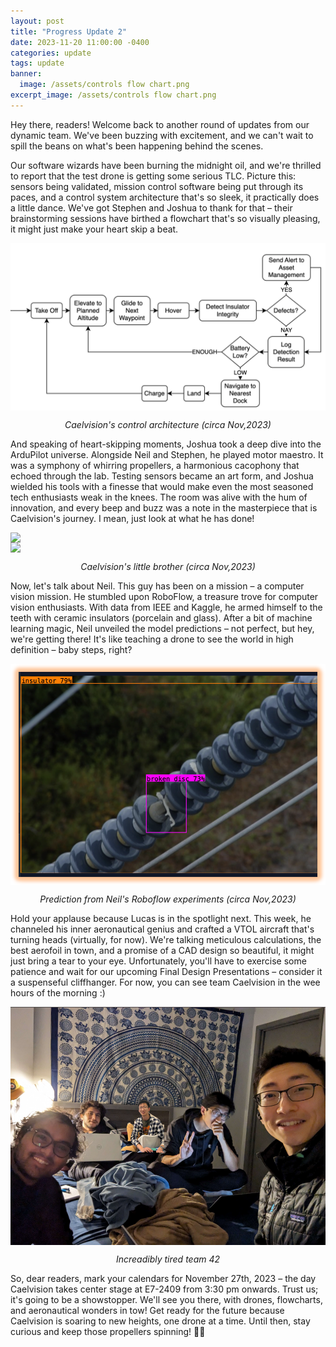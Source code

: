 ```yaml
---
layout: post
title: "Progress Update 2"
date: 2023-11-20 11:00:00 -0400
categories: update
tags: update
banner:
  image: /assets/controls flow chart.png
excerpt_image: /assets/controls flow chart.png
---
```

Hey there, readers! Welcome back to another round of updates from our dynamic team. We've been buzzing with excitement, and we can't wait to spill the beans on what's been happening behind the scenes.

Our software wizards have been burning the midnight oil, and we're thrilled to report that the test drone is getting some serious TLC. Picture this: sensors being validated, mission control software being put through its paces, and a control system architecture that's so sleek, it practically does a little dance. We've got Stephen and Joshua to thank for that – their brainstorming sessions have birthed a flowchart that's so visually pleasing, it might just make your heart skip a beat.


<img src="/assets/controls flow chart.png" />

<p class="center">Caelvision's control architecture (circa Nov,2023)</p>


And speaking of heart-skipping moments, Joshua took a deep dive into the ArduPilot universe. Alongside Neil and Stephen, he played motor maestro. It was a symphony of whirring propellers, a harmonious cacophony that echoed through the lab. Testing sensors became an art form, and Joshua wielded his tools with a finesse that would make even the most seasoned tech enthusiasts weak in the knees. The room was alive with the hum of innovation, and every beep and buzz was a note in the masterpiece that is Caelvision's journey. I mean, just look at what he has done!

<img src="/assets/motorTest.gif" />

<img src="/assets/pitchtest.gif" />

<p class="center">Caelvision's little brother (circa Nov,2023)</p>

Now, let's talk about Neil. This guy has been on a mission – a computer vision mission. He stumbled upon RoboFlow, a treasure trove for computer vision enthusiasts. With data from IEEE and Kaggle, he armed himself to the teeth with ceramic insulators (porcelain and glass). After a bit of machine learning magic, Neil unveiled the model predictions – not perfect, but hey, we're getting there! It's like teaching a drone to see the world in high definition – baby steps, right?

<p class="center"><img src="/assets/prediction.png" /></p>

<p class="center">Prediction from Neil's Roboflow experiments (circa Nov,2023)</p>

Hold your applause because Lucas is in the spotlight next. This week, he channeled his inner aeronautical genius and crafted a VTOL aircraft that's turning heads (virtually, for now). We're talking meticulous calculations, the best aerofoil in town, and a promise of a CAD design so beautiful, it might just bring a tear to your eye. Unfortunately, you'll have to exercise some patience and wait for our upcoming Final Design Presentations – consider it a suspenseful cliffhanger. For now, you can see team Caelvision in the wee hours of the morning :)

<img src="/assets/teamTired.png" />

<p class="center"> Increadibly tired team 42 </p>
So, dear readers, mark your calendars for November 27th, 2023 – the day Caelvision takes center stage at E7-2409 from 3:30 pm onwards. Trust us; it's going to be a showstopper. We'll see you there, with drones, flowcharts, and aeronautical wonders in tow! Get ready for the future because Caelvision is soaring to new heights, one drone at a time. Until then, stay curious and keep those propellers spinning! 🚁✨

<style>
img {
  display: block;
  margin-left: auto;
  margin-right: auto;
}
.center {
  text-align: center;
  font-style: italic;
}
</style>
